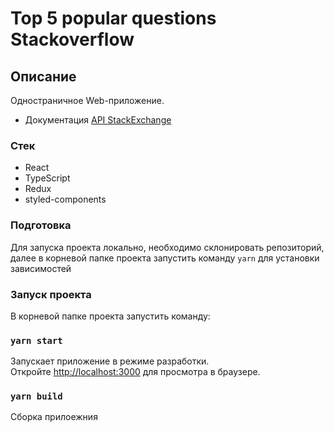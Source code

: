 # Top 5 popular questions Stackoverflow

## Описание

Одностраничное Web-приложение.
- Документация [API StackExchange](http://api.stackexchange.com/docs)

### Стек

- React
- TypeScript
- Redux
- styled-components

### Подготовка

Для запуска проекта локально, необходимо склонировать репозиторий,
далее в корневой папке проекта запустить команду `yarn` для установки зависимостей

### Запуск проекта

В корневой папке проекта запустить команду:

### `yarn start`

Запускает приложение в режиме разработки.\
Откройте [http://localhost:3000](http://localhost:3000) для просмотра в браузере.

### `yarn build`

Сборка прилоежния
